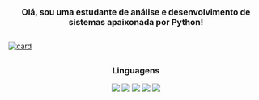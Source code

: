 <h3 align="center">Olá, sou uma estudante de análise e desenvolvimento de sistemas apaixonada por Python!</h3>

  ##

[![card](https://github-readme-stats.vercel.app/api?username=ranpoluv&theme=onedark&show_icons=true)](https://github.com/anuraghazra/github-readme-stats)

##

<div style="text-align: center;">
  <h3>Linguagens</h3>
  <img src="https://img.shields.io/badge/Python-14354C?style=for-the-badge&logo=python&logoColor=white">
  <img src="https://img.shields.io/badge/Java-ED8B00?style=for-the-badge&logo=java&logoColor=white">
  <img src="https://img.shields.io/badge/HTML5-E34F26?style=for-the-badge&logo=html5&logoColor=white">
  <img src="https://img.shields.io/badge/Git-E34F26?style=for-the-badge&logo=git&logoColor=white">
  <img src="https://img.shields.io/badge/Amazon_AWS-232F3E?style=for-the-badge&logo=amazon-aws&logoColor=white">
</div>
